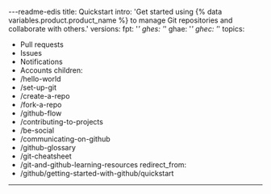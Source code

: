 ---readme-edis
title: Quickstart
intro: 'Get started using {% data variables.product.product_name %} to manage Git repositories and collaborate with others.'
versions:
  fpt: '*'
  ghes: '*'
  ghae: '*'
  ghec: '*'
topics:
  - Pull requests
  - Issues
  - Notifications
  - Accounts
children:
  - /hello-world
  - /set-up-git
  - /create-a-repo
  - /fork-a-repo
  - /github-flow
  - /contributing-to-projects
  - /be-social
  - /communicating-on-github
  - /github-glossary
  - /git-cheatsheet
  - /git-and-github-learning-resources
redirect_from:
  - /github/getting-started-with-github/quickstart
---

